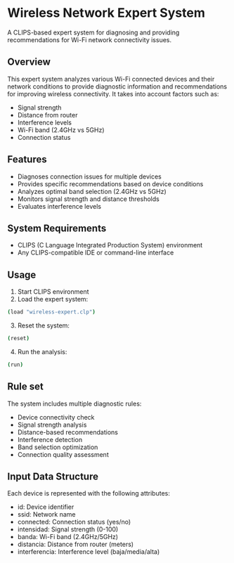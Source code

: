 # Wireless Network Expert System

A CLIPS-based expert system for diagnosing and providing recommendations for Wi-Fi network connectivity issues.

## Overview

This expert system analyzes various Wi-Fi connected devices and their network conditions to provide diagnostic information and recommendations for improving wireless connectivity. It takes into account factors such as:

- Signal strength
- Distance from router
- Interference levels
- Wi-Fi band (2.4GHz vs 5GHz)
- Connection status

## Features

- Diagnoses connection issues for multiple devices
- Provides specific recommendations based on device conditions
- Analyzes optimal band selection (2.4GHz vs 5GHz)
- Monitors signal strength and distance thresholds
- Evaluates interference levels

## System Requirements

- CLIPS (C Language Integrated Production System) environment
- Any CLIPS-compatible IDE or command-line interface

## Usage

1. Start CLIPS environment
2. Load the expert system:
```bash
(load "wireless-expert.clp")
```
3. Reset the system:
```bash
(reset)
```
4. Run the analysis:
```bash
(run)
```

## Rule set

The system includes multiple diagnostic rules:

- Device connectivity check
- Signal strength analysis
- Distance-based recommendations
- Interference detection
- Band selection optimization
- Connection quality assessment


## Input Data Structure

Each device is represented with the following attributes:

- id: Device identifier
- ssid: Network name
- connected: Connection status (yes/no)
- intensidad: Signal strength (0-100)
- banda: Wi-Fi band (2.4GHz/5GHz)
- distancia: Distance from router (meters)
- interferencia: Interference level (baja/media/alta)

